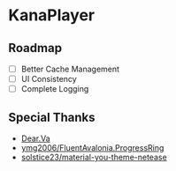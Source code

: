 # KanaPlayer

## Roadmap

- [ ] Better Cache Management
- [ ] UI Consistency
- [ ] Complete Logging

## Special Thanks

- [Dear.Va](https://github.com/DearVa)
- [ymg2006/FluentAvalonia.ProgressRing](https://github.com/ymg2006/FluentAvalonia.ProgressRing)
- [solstice23/material-you-theme-netease](https://github.com/solstice23/material-you-theme-netease)